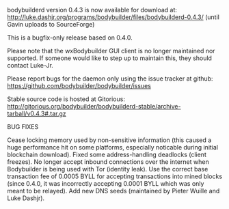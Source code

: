bodybuilderd version 0.4.3 is now available for download at:
http://luke.dashjr.org/programs/bodybuilder/files/bodybuilderd-0.4.3/ (until Gavin uploads to SourceForge)

This is a bugfix-only release based on 0.4.0.

Please note that the wxBodybuilder GUI client is no longer maintained nor supported. If someone would like to step up to maintain this, they should contact Luke-Jr.

Please report bugs for the daemon only using the issue tracker at github:
https://github.com/bodybuilder/bodybuilder/issues

Stable source code is hosted at Gitorious:
http://gitorious.org/bodybuilder/bodybuilderd-stable/archive-tarball/v0.4.3#.tar.gz

BUG FIXES

Cease locking memory used by non-sensitive information (this caused a huge performance hit on some platforms, especially noticable during initial blockchain download).
Fixed some address-handling deadlocks (client freezes).
No longer accept inbound connections over the internet when Bodybuilder is being used with Tor (identity leak).
Use the correct base transaction fee of 0.0005 BYLL for accepting transactions into mined blocks (since 0.4.0, it was incorrectly accepting 0.0001 BYLL which was only meant to be relayed).
Add new DNS seeds (maintained by Pieter Wuille and Luke Dashjr).

